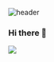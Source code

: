 ![header](https://capsule-render.vercel.app/api?type=waving&color=gradient&height=200&section=header&text=0jo's%20World!&fontSize=90)


### Hi there 👋

<img src="https://img.shields.io/badge/HTML5-E34F26?style=flat-square&logo=HTML5&logoColor=white" />
<!--
**0jo-gil/0jo-gil** is a ✨ _special_ ✨ repository because its `README.md` (this file) appears on your GitHub profile.

Here are some ideas to get you started:

- 🔭 I’m currently working on ...
- 🌱 I’m currently learning ...
- 👯 I’m looking to collaborate on ...
- 🤔 I’m looking for help with ...
- 💬 Ask me about ...
- 📫 How to reach me: ...
- 😄 Pronouns: ...
- ⚡ Fun fact: ...
-->
